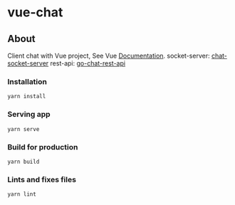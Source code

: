 # vue-chat

## About
Client chat with Vue project, See Vue [Documentation](https://cli.vuejs.org/).
socket-server: [chat-socket-server](https://github.com/ifanfairuz/chat-socket-server/)
rest-api: [go-chat-rest-api](https://github.com/ifanfairuz/go-chat-rest-api/)

### Installation
```
yarn install
```

### Serving app
```
yarn serve
```

### Build for production
```
yarn build
```

### Lints and fixes files
```
yarn lint
```
